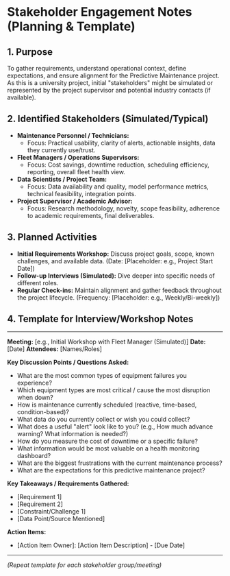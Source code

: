 # Stakeholder Engagement Notes (Planning & Template)

## 1. Purpose

To gather requirements, understand operational context, define expectations, and ensure alignment for the Predictive Maintenance project. As this is a university project, initial "stakeholders" might be simulated or represented by the project supervisor and potential industry contacts (if available).

## 2. Identified Stakeholders (Simulated/Typical)

*   **Maintenance Personnel / Technicians:**
    *   Focus: Practical usability, clarity of alerts, actionable insights, data they currently use/trust.
*   **Fleet Managers / Operations Supervisors:**
    *   Focus: Cost savings, downtime reduction, scheduling efficiency, reporting, overall fleet health view.
*   **Data Scientists / Project Team:**
    *   Focus: Data availability and quality, model performance metrics, technical feasibility, integration points.
*   **Project Supervisor / Academic Advisor:**
    *   Focus: Research methodology, novelty, scope feasibility, adherence to academic requirements, final deliverables.

## 3. Planned Activities

*   **Initial Requirements Workshop:** Discuss project goals, scope, known challenges, and available data. (Date: [Placeholder: e.g., Project Start Date])
*   **Follow-up Interviews (Simulated):** Dive deeper into specific needs of different roles.
*   **Regular Check-ins:** Maintain alignment and gather feedback throughout the project lifecycle. (Frequency: [Placeholder: e.g., Weekly/Bi-weekly])

## 4. Template for Interview/Workshop Notes

---

**Meeting:** [e.g., Initial Workshop with Fleet Manager (Simulated)]
**Date:** [Date]
**Attendees:** [Names/Roles]

**Key Discussion Points / Questions Asked:**

*   What are the most common types of equipment failures you experience?
*   Which equipment types are most critical / cause the most disruption when down?
*   How is maintenance currently scheduled (reactive, time-based, condition-based)?
*   What data do you currently collect or wish you could collect?
*   What does a useful "alert" look like to you? (e.g., How much advance warning? What information is needed?)
*   How do you measure the cost of downtime or a specific failure?
*   What information would be most valuable on a health monitoring dashboard?
*   What are the biggest frustrations with the current maintenance process?
*   What are the expectations for this predictive maintenance project?

**Key Takeaways / Requirements Gathered:**

*   [Requirement 1]
*   [Requirement 2]
*   [Constraint/Challenge 1]
*   [Data Point/Source Mentioned]

**Action Items:**

*   [Action Item Owner]: [Action Item Description] - [Due Date]

---
*(Repeat template for each stakeholder group/meeting)*